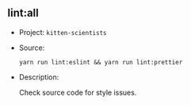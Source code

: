## lint:all

-   Project: `kitten-scientists`
-   Source:

    ```shell
    yarn run lint:eslint && yarn run lint:prettier
    ```

-   Description:

    Check source code for style issues.
